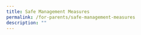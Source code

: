 ```yaml
---
title: Safe Management Measures
permalink: /for-parents/safe-management-measures
description: ""
---
```



